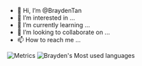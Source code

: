 - 👋 Hi, I’m @BraydenTan
- 👀 I’m interested in ...
- 🌱 I’m currently learning ...
- 💞️ I’m looking to collaborate on ...
- 📫 How to reach me ...

<!---
BraydenTan/BraydenTan is a ✨ special ✨ repository because its `README.md` (this file) appears on your GitHub profile.
You can click the Preview link to take a look at your changes.
--->
![Metrics](https://metrics.lecoq.io/BraydenTan?template=classic&base=header%2C%20activity%2C%20community%2C%20repositories%2C%20metadata&base.indepth=false&base.hireable=false&base.skip=false&config.timezone=Asia%2FKuala_Lumpur)
![Brayden's Most used languages](https://github-readme-stats.vercel.app/api/top-langs?username=BraydenTan&show_icons=true&count_private=true&theme=gotham)
